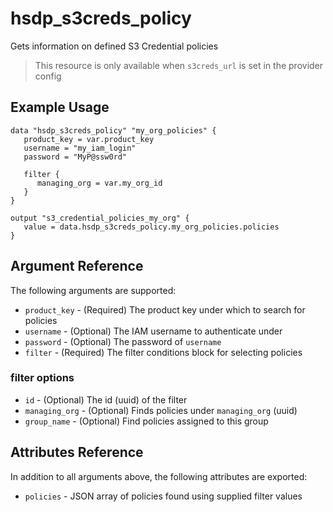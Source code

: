 # hsdp_s3creds_policy

Gets information on defined S3 Credential policies

> This resource is only available when `s3creds_url` is set in the provider config

## Example Usage

```hcl
data "hsdp_s3creds_policy" "my_org_policies" {
   product_key = var.product_key
   username = "my_iam_login"
   password = "MyP@ssw0rd"

   filter {
      managing_org = var.my_org_id
   }
}
```

```hcl
output "s3_credential_policies_my_org" {
   value = data.hsdp_s3creds_policy.my_org_policies.policies
}
```

## Argument Reference

The following arguments are supported:

* `product_key` - (Required) The product key under which to search for policies
* `username` - (Optional) The IAM username to authenticate under
* `password` - (Optional) The password of `username`
* `filter` - (Required) The filter conditions block for selecting policies

### filter options

* `id` - (Optional) The id (uuid) of the filter
* `managing_org` - (Optional) Finds policies under `managing_org` (uuid)
* `group_name` - (Optional) Find policies assigned to this group

## Attributes Reference

In addition to all arguments above, the following attributes are exported:

* `policies` - JSON array of policies found using supplied filter values
